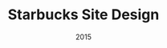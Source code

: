 ---
layout: case-study
title: Starbucks Site Design
permalink: /case-studies/starbucks/index.html

role: Freelance UX Lead
agency: Sapient
agency-link: https://www.sapient.com/
date: 2015
client: Starbucks
client-link: https://www.starbucks.com/

background-image: /assets/images/bg-sbx.png

overview: <p>This is one of those projects that sticks with you. The project began with the client pushing to see more out-there explorations and never slowed down from there. Every step of the project was exciting as it was challenging. </p><p>Unfortunately, this project does not have a happy ending, mid-way through the client decided to no longer work with the design team. The UX portion of the project continued for several more months until it was completed. However, I am unclear as to the current status of the project (I assume the project was shelved, but when we began the project the estimated completion was 2018 so one day I may wake up surprised).</p><p>That being said, I am very proud of the work created and have decided that it is a story worth telling.</p>

challenge: <p>Starbucks is a magical brand to work on, the brand loyalty is through the roof & the internal teams push to innovate and change. They came to Sapient in 2014 with a responsive site and mobile app that many considered best in class. The ask was to create a website that was years ahead of any other competitor while still driving to stores, online sales and encouraging more loyalty.</p>

solution: <p>The design phase of the project had two distinct chapters. The first chapter focused on creative exploration & concept development, this is where we came up with unique approaches to navigation and content exploration. The second, longer, chapter focused on the creation of assets - wireframes, page diagrams, sitemaps & flows.</p>
solution-image: sbx-solution.png

feature1-title: Creative Exploration
feature1-content: <p>With most redesigns of this scale, you expect to be pushed back by the client. After the initial presentation of wireframe and design explorations, we were pushed forward. From there we concepted several unique approaches to content and navigation.</p> <p>"Dig Dug" (shown) was a design where all elements were shown in a priority ranking on the homepage & to dig into deeper content you filtered the results. The selected option "Stacker" put the focus on moving both vertically & horizontally through the site. </p>
feature1-image: sbx-feature-exploration.jpg

feature2-title: Stacker Page Navigation
feature2-content: <p>The Stakcer navigation model allowed users to navigate traditionally through a site using links and the back button. The real power lied in the ability to navigate across sections (from coffee to tea, or from dark roast to light roast). This navigational construct was the key concept of the site and was continually refined.</p>
feature2-image: sbx-feature-stacker.jpg

feature3-title: Combining Sales & Marketing
feature3-content: <p>The existing Starbucks website was siloed between the eCommerce experience (get coffee mugs delivered to your house) and the marketing/in-store experience (find your closest Starbucks). A lot of effort was put into understanding the eCommerce platform and how to streamline product sales. At the same time we had to not drive customers away that were simply looking for store hours or their rewards points balance. </p>
feature3-image: sbx-feature-ecommerce.jpg

feature4-title: Sprint Based Design
feature4-content: <p>Once the final concept was chosen. We developed a sitemap and user stories to ensure our design met all of the criteria. Though we were not partnered with an agile development team, this project used stories to ensure that when we were designing, we were ensured to design for all pages and corner cases. </p>
feature4-image: sbx-feature-stories.png

feature5-title: Store Finder
feature5-content: <p>Designing a store finder for Starbucks is akin to designing a Yelp. We needed to come up with a solution that worked just as well across a variety of cases, from finding a Reserve location in an urban center, to a drive-through store in the suburbs, to just show me the nearest open location. With all the pertinent information available from the locator screen, the goal was to make it as fast as possible to get to your cup of coffee.</p><p>For those looking for a little bit more, we treated the individual store pages as destinations in their own right. In addition to hours and an address, we featured content from what beans were being featured this month to what track is currently playing. Adding more of a community coffee shop vibe, we designed an optional Community Board that could be moderated by a store manager.</p>
feature5-image: sbx-feature-storefinder.png

my-role: <p>I started on the project shortly after the discovery/research phase had completed. The team was very bare bones for a project this size and consisted of a producer, CD, UXD, UX lead (myself) and occasional support from Jr UX designers. The concepting portion of the project was collaborative with the CD. The majority of the UX deliverables were produced independently. The project plan and client communication were primarily handled by myself with feedback and direction from the producer and UXD.</p>

related1-title: AMA Site Design
related1-link: ama

related2-title: LegalShield App Design
related2-link: legalshield
---